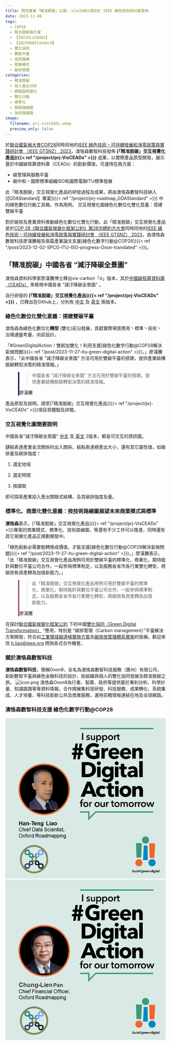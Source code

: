 ```yaml
---
title: 照亮產業「精准脫碳」之路--visCEADs項目於 IEEE 綠色技術研討會發佈
date: 2023-12-08
tags:
  - COP28
  - 聯合國氣候大會
  - 【2023VisCEADs】
  - 【2023GDAStandard】
  - 雙化協同
  - 數智平臺
  - 技術路線
  - 商業模式
  - 碳排管理
categories:
  - 精准脫碳
  - 投入產出分析
  - 網路圖視覺化
  - 雙化行動
  - 標準化
  - 脫碳路線圖
  - 技術路線圖
image:
  filename: prj-visCEADs.webp
  preview_only: false
---
```


於[聯合國氣候大會COP28](https://www.cop28.com/)同時同地的[IEEE 綠色技術丶可持續發展和淨零政策與實踐研討會 （IEEE GTSNZ） 2023](https://gtsnz.org/)，澳恪森數智科技發佈 **[「精准脫碳」交互視覺化產品]({{< ref "/project/prj-VisCEADs" >}})** 成果，以實際產品原型開發，展示基於中國碳核算資料庫（CEADs）的創新價值，可運用在兩方面：

* 碳管理與服務平臺
* 碳中和丶國際標準組織ISO和國際電聯ITU標準發展

此「精准脫碳」交互視覺化產品的研發過程及成果，將由澳恪森數智科技納入[【GDAStandard】專案]({{< ref "/project/prj-roadmap_GDAStandard" >}})
中的綠色數位行動工具箱，作為用例。
交互視覺化圖綠色化數位化雙化意義：搭建雙碳平臺

<!--more-->

對於碳排及產業資料推動綠色化數位化雙化行動，此「精准脫碳」交互視覺化產品是於[COP 28《聯合國氣候變化框架公約》第28次締約方大會](https://www.mee.gov.cn/xxgk/hjyw/202311/t20231101_1044710.shtml)同時同地的[IEEE 綠色技術丶可持續發展和淨零政策與實踐研討會 （IEEE GTSNZ） 2023](https://gtsnz.org/)，由澳恪森數智科技廖漢騰報告兩篇產業論文支援[綠色化數字行動@COP28]({{< ref "/post/2023-12-02-SPCG-ITU-ISO-progress-Oxon-translated" >}})。

## 「精准脫碳」中國各省 “減汙降碳全景圖”

澳恪森資料科學家廖漢騰博士釋出vis-carbon「α」版本，其於[中國碳核算資料庫（CEADs）](https://www.ceads.net.cn/)
來檢視中國各省 “減汙降碳全景圖” 。

自行研發的
**[「精准脫碳」交互視覺化產品]({{< ref "/project/prj-VisCEADs" >}})**
 ，已釋出在Github上，分別有 [中文](/visualization/prj-visCEADs/index.zh.html)  及 [英文](/visualization/prj-visCEADs/index.en.html) 兩版本。

### 綠色化數位化雙化意義：搭建雙碳平臺

澳恪森為<span class="highlight-container highlight-green"><span class="highlight">綠色化</span></span><span class="highlight-container highlight-yellow"><span class="highlight">數位化</span></span>**轉型** 
(雙化)前沿發展，貢獻實際場景應用丶標準丶技術丶治理通盤考量，向前設計。

「#GreenDigitalAction！雙創加雙化！利用支援[綠色化數字行動@COP28解決氣候問題]({{< ref "/post/2023-11-27-itu-green-digital-action" >}})，」廖漢騰表示，「此中國各省 “減汙降碳全景圖” 方法可用於雙碳平臺的搭建，提供產業結構脫碳轉型決策的精准情報。」

<figure class="bg-white p-3 rounded mb-0" style="border-left: .25rem solid #002147;">
            <blockquote class="blockquote pb-2">
              <p>
                中國各省 “減汙降碳全景圖” 方法可用於雙碳平臺的搭建，提供產業結構脫碳轉型決策的精准情報。
              </p>
            </blockquote>
            <figcaption class="blockquote-footer mb-0 font-italic">
              廖漢騰
            </figcaption>
 </figure>


產品原型及說明，請至[「精准脫碳」交互視覺化產品]({{< ref "/project/prj-VisCEADs" >}})項目頁體驗及詳閱。

### 交互視覺化圖簡要說明

中國各省“減汙降碳全景圖" [中文](/visualization/prj-visCEADs/index.zh.html)  及 [英文](/visualization/prj-visCEADs/index.en.html) 2版本，都是可交互的資訊圖。

鏈結表達產業金流關係的出入關係，結點表達總產出大小，還有其它屬性值，如碳排量及碳排強度！

1. 選定地域

2. 選定時間

3. 按讀取

即可探索產業投入產出關聯式結構，及其碳排強度及量。

### 標準化、商業化雙化意義：按技術路線圖展望未來商業模式與標準

**澳恪森**表示，[「精准脫碳」交互視覺化產品]({{< ref "/project/prj-VisCEADs" >}})專案的商業模式、標準化、技術路線圖、等還有不少工作可以推進，同時還有其它視覺化產品正規劃開發中。

「綠色創新必需要能轉換成價值，才能支援[綠色化數位行動@COP28解決氣候問題]({{< ref "/post/2023-11-27-itu-green-digital-action" >}})，」廖漢騰表示，「此「精准脫碳」交互視覺化產品用例可用於雙碳平臺的標準化、商業化，期待能針與數位平臺公司合作，一起參與標準制定，以及服務各省市各行業雙化轉型，將碳排負資產轉為加值新能力。」

<figure class="bg-white p-3 rounded mb-0" style="border-left: .25rem solid #a34e78;">
            <blockquote class="blockquote pb-2">
              <p>
                此「精准脫碳」交互視覺化產品用例可用於雙碳平臺的標準化、商業化，期待能針與數位平臺公司合作，一起參與標準制定，以及服務各省市各行業雙化轉型，將碳排負資產轉為加值新能力。
              </p>
            </blockquote>
            <figcaption class="blockquote-footer mb-0 font-italic">
              廖漢騰
            </figcaption>
 </figure>

在探討[聯合國氣候變化框架公約](https://unfccc.int/sites/default/files/convchin.pdf)
下的中國[雙化協同（Green Digital Transformation）](https://m.gmw.cn/2023-02/26/content_1303295710.htm)
”應用，特別是 “碳排管理（Carbon management）”平臺解決方案開發，符合如[工業領域碳達峰實施方案](https://www.gov.cn/gongbao/content/2022/content_5717004.htm)及[碳排放管理體系實施](http://bzh.scjgj.beijing.gov.cn/bzh/apifile/file/2021/20210325/f4451779-29b3-491d-ac72-cfe29b5f53b2.PDF)的發展。歡迎來信 h.liao@ieee.org 問詢各式合作機會。

### 關於澳恪森數智科技

**澳恪森數智科技**，簡稱Oxon8，全名為澳恪森數智科技服務（廣州）有限公司，創新數智平臺與綠色金融科技的設計，助組織與個人的雙化協同發展及精准脫碳之旅。
![icon.png](icon.png)
澳恪森Oxon8為行業、智庫、政府等提供基於專利分析、科學計量、知識圖譜等等資料情報，合作開展集科技研發、科技服務、成果轉化、系統集成、人才培養、等科技創新公共及商業服務，運用前瞻情報連結在地及全球網路。

### 澳恪森數智科技支援 綠色化數字行動@COP28

![HTL-GreenDigitalAction.png](HTL-GreenDigitalAction.png)
![CLP-GreenDigitalAction.png](CLP-GreenDigitalAction.png)
